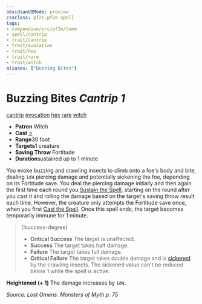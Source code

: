 ```yaml
---
obsidianUIMode: preview
cssclass: pf2e,pf2e-spell
tags:
- compendium/src/pf2e/lomm
- spell/cantrip
- trait/cantrip
- trait/evocation
- trait/hex
- trait/rare
- trait/witch
aliases: ["Buzzing Bites"]
---
```

# Buzzing Bites *Cantrip 1*   
[cantrip](../../Rules/traits/cantrip.md)  [evocation](../../Rules/traits/evocation.md)  [hex](../../Rules/traits/hex-apg.md)  [rare](../../Rules/traits/rare.md)  [witch](../../Rules/traits/witch-apg.md)  

- **Patron** Witch
- **Cast** [>](../../Rules/core-rulebook/chapter-9-playing-the-game.md#Actions "Single Action") 
- **Range**30 foot
- **Targets**1 creature
- **Saving Throw** Fortitude
- **Duration**sustained up to 1 minute

You evoke buzzing and crawling insects to climb onto a foe's body and bite, dealing `1d4` piercing damage and potentially sickening the foe, depending on its Fortitude save. You deal the piercing damage initially and then again the first time each round you [Sustain the Spell](../../Rules/actions/sustain-a-spell.md), starting on the round after you cast it and rolling the damage based on the target's saving throw result each time. However, the creature only attempts the Fortitude save once, when you first [Cast the Spell](../../Rules/actions/cast-a-spell.md). Once this spell ends, the target becomes temporarily immune for 1 minute.

> [!success-degree] 
> - **Critical Success** The target is unaffected.
> - **Success** The target takes half damage.
> - **Failure** The target takes full damage.
> - **Critical Failure** The target takes double damage and is [sickened](../../Rules/conditions.md#Sickened) by the crawling insects. The sickened value can't be reduced below 1 while the spell is active.

**Heightened (+ 1)** The damage increases by `1d4`.

*Source: Lost Omens: Monsters of Myth p. 75*